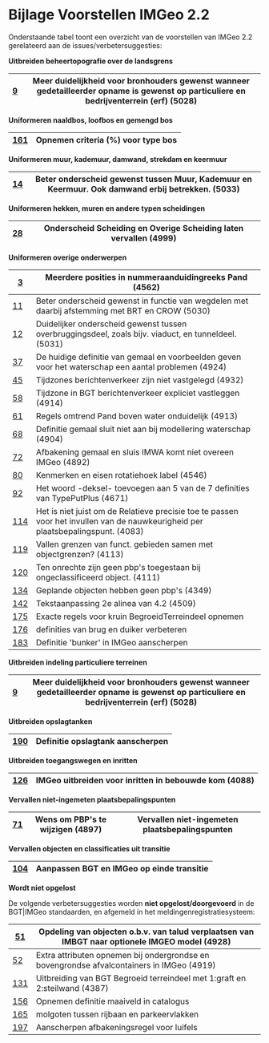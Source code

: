 Bijlage Voorstellen IMGeo 2.2
=============================

Onderstaande tabel toont een overzicht van de voorstellen van IMGeo 2.2
gerelateerd aan de issues/verbetersuggesties:

**Uitbreiden beheertopografie over de landsgrens**

| [9](https://github.com/Geonovum/IMGeo-dev/issues/9) | Meer duidelijkheid voor bronhouders gewenst wanneer gedetailleerder opname is gewenst op particuliere en bedrijventerrein (erf) (5028) |
|-----------------------------------------------------|----------------------------------------------------------------------------------------------------------------------------------------|


**Uniformeren naaldbos, loofbos en gemengd bos**

| [161](https://github.com/Geonovum/IMGeo-dev/issues/161) | Opnemen criteria (%) voor type bos |
|---------------------------------------------------------|------------------------------------|


**Uniformeren muur, kademuur, damwand, strekdam en keermuur**

| [14](https://github.com/Geonovum/IMGeo-dev/issues/14) | Beter onderscheid gewenst tussen Muur, Kademuur en Keermuur. Ook damwand erbij betrekken. (5033) |
|-------------------------------------------------------|--------------------------------------------------------------------------------------------------|


**Uniformeren hekken, muren en andere typen scheidingen**

| [28](https://github.com/Geonovum/IMGeo-dev/issues/28) | Onderscheid Scheiding en Overige Scheiding laten vervallen (4999) |
|-------------------------------------------------------|-------------------------------------------------------------------|


**Uniformeren overige onderwerpen**

| [3](https://github.com/Geonovum/IMGeo-dev/issues/3)     | Meerdere posities in nummeraanduidingreeks Pand (4562)                                                                           |
|---------------------------------------------------------|----------------------------------------------------------------------------------------------------------------------------------|
| [11](https://github.com/Geonovum/IMGeo-dev/issues/11)   | Beter onderscheid gewenst in functie van wegdelen met daarbij afstemming met BRT en CROW (5030)                                  |
| [12](https://github.com/Geonovum/IMGeo-dev/issues/12)   | Duidelijker onderscheid gewenst tussen overbruggingsdeel, zoals bijv. viaduct, en tunneldeel. (5031)                             |
| [37](https://github.com/Geonovum/IMGeo-dev/issues/37)   | De huidige definitie van gemaal en voorbeelden geven voor het waterschap een aantal problemen (4924)                             |
| [45](https://github.com/Geonovum/IMGeo-dev/issues/45)   | Tijdzones berichtenverkeer zijn niet vastgelegd (4932)                                                                           |
| [58](https://github.com/Geonovum/IMGeo-dev/issues/58)   | Tijdzone in BGT berichtenverkeer expliciet vastleggen (4914)                                                                     |
| [61](https://github.com/Geonovum/IMGeo-dev/issues/61)   | Regels omtrend Pand boven water onduidelijk (4913)                                                                               |
| [68](https://github.com/Geonovum/IMGeo-dev/issues/68)   | Definitie gemaal sluit niet aan bij modellering waterschap (4904)                                                                |
| [72](https://github.com/Geonovum/IMGeo-dev/issues/72)   | Afbakening gemaal en sluis IMWA komt niet overeen IMGeo (4892)                                                                   |
| [80](https://github.com/Geonovum/IMGeo-dev/issues/80)   | Kenmerken en eisen rotatiehoek label (4546)                                                                                      |
| [92](https://github.com/Geonovum/IMGeo-dev/issues/92)   | Het woord -deksel- toevoegen aan 5 van de 7 definities van TypePutPlus (4671)                                                    |
| [114](https://github.com/Geonovum/IMGeo-dev/issues/114) | Het is niet juist om de Relatieve precisie toe te passen voor het invullen van de nauwkeurigheid per plaatsbepalingspunt. (4083) |
| [119](https://github.com/Geonovum/IMGeo-dev/issues/119) | Vallen grenzen van funct. gebieden samen met objectgrenzen? (4113)                                                               |
| [120](https://github.com/Geonovum/IMGeo-dev/issues/120) | Ten onrechte zijn geen pbp's toegestaan bij ongeclassificeerd object. (4111)                                                     |
| [134](https://github.com/Geonovum/IMGeo-dev/issues/134) | Geplande objecten hebben geen pbp's (4349)                                                                                       |
| [142](https://github.com/Geonovum/IMGeo-dev/issues/142) | Tekstaanpassing 2e alinea van 4.2 (4509)                                                                                         |
| [175](https://github.com/Geonovum/IMGeo-dev/issues/175) | Exacte regels voor kruin BegroeidTerreindeel opnemen                                                                             |
| [176](https://github.com/Geonovum/IMGeo-dev/issues/176) | definities van brug en duiker verbeteren                                                                                         |
| [183](https://github.com/Geonovum/IMGeo-dev/issues/183) | Definitie 'bunker' in IMGeo aanscherpen                                                                                          |

**Uitbreiden indeling particuliere terreinen**

| [9](https://github.com/Geonovum/IMGeo-dev/issues/9) | Meer duidelijkheid voor bronhouders gewenst wanneer gedetailleerder opname is gewenst op particuliere en bedrijventerrein (erf) (5028) |
|-----------------------------------------------------|----------------------------------------------------------------------------------------------------------------------------------------|


**Uitbreiden opslagtanken**

| [190](https://github.com/Geonovum/IMGeo-dev/issues/190) | Definitie opslagtank aanscherpen |
|---------------------------------------------------------|----------------------------------|


**Uitbreiden toegangswegen en inritten**

| [126](https://github.com/Geonovum/IMGeo-dev/issues/126) | IMGeo uitbreiden voor inritten in bebouwde kom (4088) |
|---------------------------------------------------------|-------------------------------------------------------|


**Vervallen niet-ingemeten plaatsbepalingspunten**

| [71](https://github.com/Geonovum/IMGeo-dev/issues/71) | Wens om PBP's te wijzigen (4897) | Vervallen niet-ingemeten plaatsbepalingspunten |
|-------------------------------------------------------|----------------------------------|------------------------------------------------|


**Vervallen objecten en classificaties uit transitie**

| [104](https://github.com/Geonovum/IMGeo-dev/issues/104) | Aanpassen BGT en IMGeo op einde transitie |
|---------------------------------------------------------|-------------------------------------------|


**Wordt niet opgelost**

De volgende verbetersuggesties worden **niet opgelost/doorgevoerd** in de
BGT\|IMGeo standaarden, en afgemeld in het meldingenregistratiesysteem:

| [51](https://github.com/Geonovum/IMGeo-dev/issues/51)   | Opdeling van objecten o.b.v. van talud verplaatsen van IMBGT naar optionele IMGEO model (4928) |
|---------------------------------------------------------|------------------------------------------------------------------------------------------------|
| [52](https://github.com/Geonovum/IMGeo-dev/issues/52)   | Extra attributen opnemen bij ondergrondse en bovengrondse afvalcontainers in IMGeo (4919)      |
| [131](https://github.com/Geonovum/IMGeo-dev/issues/131) | Uitbreiding van BGT Begroeid terreindeel met 1:graft en 2:steilwand (4387)                     |
| [156](https://github.com/Geonovum/IMGeo-dev/issues/156) | Opnemen definitie maaiveld in catalogus                                                        |
| [165](https://github.com/Geonovum/IMGeo-dev/issues/165) | molgoten tussen rijbaan en parkeervlakken                                                      |
| [197](https://github.com/Geonovum/IMGeo-dev/issues/197) | Aanscherpen afbakeningsregel voor luifels                                                      |
